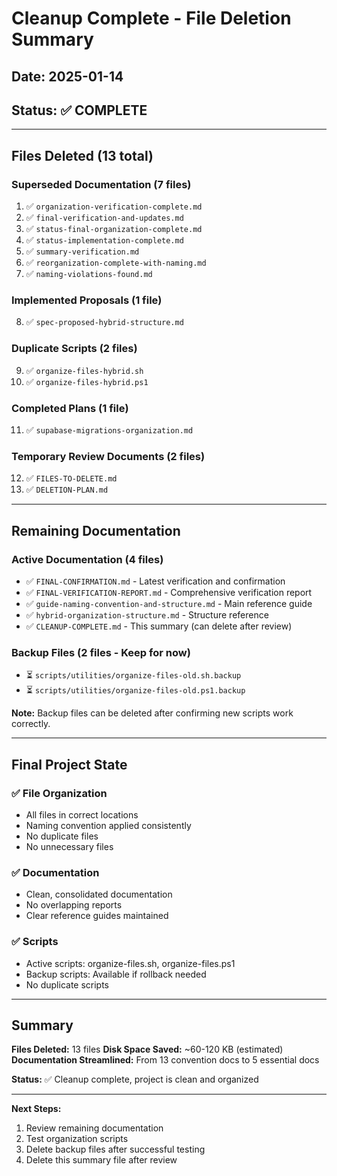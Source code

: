 # Cleanup Complete - File Deletion Summary

## Date: 2025-01-14
## Status: ✅ COMPLETE

---

## Files Deleted (13 total)

### Superseded Documentation (7 files)
1. ✅ `organization-verification-complete.md`
2. ✅ `final-verification-and-updates.md`
3. ✅ `status-final-organization-complete.md`
4. ✅ `status-implementation-complete.md`
5. ✅ `summary-verification.md`
6. ✅ `reorganization-complete-with-naming.md`
7. ✅ `naming-violations-found.md`

### Implemented Proposals (1 file)
8. ✅ `spec-proposed-hybrid-structure.md`

### Duplicate Scripts (2 files)
9. ✅ `organize-files-hybrid.sh`
10. ✅ `organize-files-hybrid.ps1`

### Completed Plans (1 file)
11. ✅ `supabase-migrations-organization.md`

### Temporary Review Documents (2 files)
12. ✅ `FILES-TO-DELETE.md`
13. ✅ `DELETION-PLAN.md`

---

## Remaining Documentation

### Active Documentation (4 files)
- ✅ `FINAL-CONFIRMATION.md` - Latest verification and confirmation
- ✅ `FINAL-VERIFICATION-REPORT.md` - Comprehensive verification report
- ✅ `guide-naming-convention-and-structure.md` - Main reference guide
- ✅ `hybrid-organization-structure.md` - Structure reference
- ✅ `CLEANUP-COMPLETE.md` - This summary (can delete after review)

### Backup Files (2 files - Keep for now)
- ⏳ `scripts/utilities/organize-files-old.sh.backup`
- ⏳ `scripts/utilities/organize-files-old.ps1.backup`

**Note:** Backup files can be deleted after confirming new scripts work correctly.

---

## Final Project State

### ✅ File Organization
- All files in correct locations
- Naming convention applied consistently
- No duplicate files
- No unnecessary files

### ✅ Documentation
- Clean, consolidated documentation
- No overlapping reports
- Clear reference guides maintained

### ✅ Scripts
- Active scripts: organize-files.sh, organize-files.ps1
- Backup scripts: Available if rollback needed
- No duplicate scripts

---

## Summary

**Files Deleted:** 13 files
**Disk Space Saved:** ~60-120 KB (estimated)
**Documentation Streamlined:** From 13 convention docs to 5 essential docs

**Status:** ✅ Cleanup complete, project is clean and organized

---

**Next Steps:**
1. Review remaining documentation
2. Test organization scripts
3. Delete backup files after successful testing
4. Delete this summary file after review
